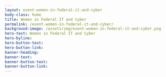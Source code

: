 ```yaml
---
layout: event-women-in-federal-it-and-cyber
body-class: home
title: Women in Federal IT and Cyber
permalink: /event-women-in-federal-it-and-cyber/
background-image: /assets/img/event-women-in-federal-it-and-cyber.png
hero-text: Women in Federal IT and Cyber
hero-byline:
hero-button-text: 
hero-button-link: 
banner-heading: 
banner-text: 
banner-button-text: 
banner-button-link: 
---
```

